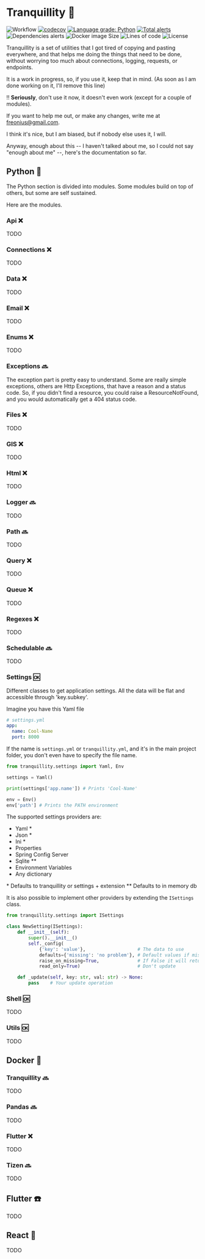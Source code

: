 # Tranquillity :rainbow:

![Workflow](https://github.com/Freonius/tranquillity/actions/workflows/gh-action-python.yml/badge.svg)
[![codecov](https://codecov.io/gh/Freonius/tranquillity/branch/master/graph/badge.svg?token=F6HK01BK76)](https://codecov.io/gh/Freonius/tranquillity)
[![Language grade: Python](https://img.shields.io/lgtm/grade/python/g/Freonius/tranquillity.svg?logo=lgtm&logoWidth=18)](https://lgtm.com/projects/g/Freonius/tranquillity/context:python)
[![Total alerts](https://img.shields.io/lgtm/alerts/g/Freonius/tranquillity.svg?logo=lgtm&logoWidth=18)](https://lgtm.com/projects/g/Freonius/tranquillity/alerts/)
![Dependencies alerts](https://img.shields.io/snyk/vulnerabilities/github/freonius/tranquillity)
![Docker image Size](https://img.shields.io/docker/image-size/federiker/tranquillity/latest)
![Lines of code](https://tokei.rs/b1/github/Freonius/tranquillity)
![License](https://img.shields.io/github/license/Freonius/tranquillity)

Tranquillity is a set of utilities that I got tired of copying and pasting everywhere,
and that helps me doing the things that need to be done, without worrying too much
about connections, logging, requests, or endpoints.

It is a work in progress, so, if you use it, keep that in mind. (As soon as I am done working on it, I'll remove this line)

:bangbang: **Seriously**, don't use it now, it doesn't even work (except for a couple of modules).

If you want to help me out, or make any changes, write me at freonius@gmail.com.

I think it's nice, but I am biased, but if nobody else uses it, I will.

Anyway, enough about this -- I haven't talked about me, so I could not say "enough about me" --, here's the documentation
so far.

## Python :snake:

The Python section is divided into modules. Some modules build on top of others, but some are self sustained.

Here are the modules.

### Api :x:

TODO

### Connections :x:

TODO

### Data :x:

TODO

### Email :x:

TODO

### Enums :x:

TODO

### Exceptions :soon:

The exception part is pretty easy to understand. Some are really simple exceptions, others are Http Exceptions, that have a reason and a status code. So, if you didn't find a resource, you could raise a ResourceNotFound, and you would automatically get a 404 status code.

### Files :x:

TODO

### GIS :x:

TODO

### Html :x:

TODO

### Logger :soon:

TODO

### Path :soon:

TODO

### Query :x:

TODO

### Queue :x:

TODO

### Regexes :x:

TODO

### Schedulable :soon:

TODO

### Settings :ok:

Different classes to get application settings. All the data will be flat and accessible through 'key.subkey'.

Imagine you have this Yaml file

```yaml
# settings.yml
app:
  name: Cool-Name
  port: 8000
```

If the name is `settings.yml` or `tranquillity.yml`, and it's in the main project folder, you don't even have to specify
the file name.

```python
from tranquillity.settings import Yaml, Env

settings = Yaml()

print(settings['app.name']) # Prints 'Cool-Name'

env = Env()
env['path'] # Prints the PATH environment
```

The supported settings providers are:

- Yaml \*
- Json \*
- Ini \*
- Properties
- Spring Config Server
- Sqlite \*\*
- Environment Variables
- Any dictionary

\* Defaults to tranquillity or settings + extension
\*\* Defaults to in memory db

It is also possible to implement other providers by extending the `ISettings` class.

```python
from tranquillity.settings import ISettings

class NewSetting(ISettings):
    def __init__(self):
        super().__init__()
        self._config(
            {'key': 'value'},                   # The data to use
            defaults={'missing': 'no problem'}, # Default values if missing
            raise_on_missing=True,              # If False it will return None if the key is missing
            read_only=True)                     # Don't update

    def _update(self, key: str, val: str) -> None:
        pass    # Your update operation
```

### Shell :ok:

TODO

### Utils :ok:

TODO

## Docker :whale2:

### Tranquillity :soon:

TODO

### Pandas :soon:

TODO

### Flutter :x:

TODO

### Tizen :soon:

TODO

## Flutter :phone:

TODO

## React :page_with_curl:

TODO
